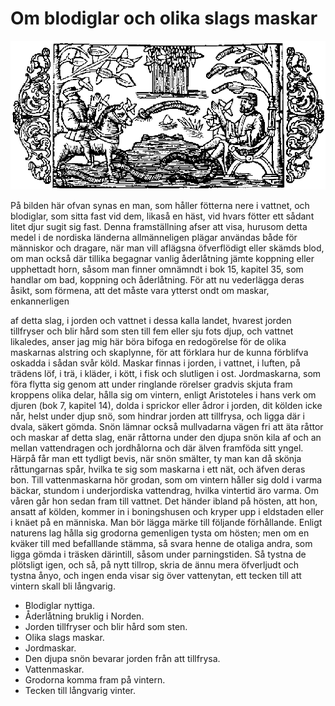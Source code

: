 # Om blodiglar och olika slags maskar

![](chapter-7.png)

På bilden här ofvan synas en man, som håller fötterna nere i vattnet, och blodiglar, som sitta fast vid dem, likaså en häst, vid hvars fötter ett sådant litet djur sugit sig fast. Denna framställning afser att visa, hurusom detta medel i de nordiska länderna allmänneligen plägar användas både för människor och dragare, när man vill aflägsna öfverflödigt eller skämds blod, om man också där tillika begagnar vanlig åderlåtning jämte koppning eller upphettadt horn, såsom man finner omnämndt i bok 15, kapitel 35, som handlar om bad, koppning och åderlåtning. För att nu vederlägga deras åsikt, som förmena, att det måste vara ytterst ondt om maskar, enkannerligen

af detta slag, i jorden och vattnet i dessa kalla landet, hvarest jorden tillfryser och blir hård som sten till fem eller sju fots djup, och vattnet likaledes, anser jag mig här böra bifoga en redogörelse för de olika maskarnas alstring och skaplynne, för att förklara hur de kunna förblifva oskadda i sådan svår köld. Maskar finnas i jorden, i vattnet, i luften, på trädens löf, i trä, i kläder, i kött, i fisk och slutligen i ost. Jordmaskarna, som föra flytta sig genom att under ringlande rörelser gradvis skjuta fram kroppens olika delar, hålla sig om vintern, enligt Aristoteles i hans verk om djuren (bok 7, kapitel 14), dolda i sprickor eller ådror i jorden, dit kölden icke når, helst under djup snö, som hindrar jorden att tillfrysa, och ligga där i dvala, säkert gömda. Snön lämnar också mullvadarna vägen fri att äta råttor och maskar af detta slag, enär råttorna under den djupa snön kila af och an mellan vattendragen och jordhålorna och där älven framföda sitt yngel. Härpå får man ett tydligt bevis, när snön smälter, ty man kan då skönja råttungarnas spår, hvilka te sig som maskarna i ett nät, och äfven deras bon. Till vattenmaskarna hör grodan, som om vintern håller sig dold i varma bäckar, stundom i underjordiska vattendrag, hvilka vintertid äro varma. Om våren går hon sedan fram till vattnet. Det händer ibland på hösten, att hon, ansatt af kölden, kommer in i boningshusen och kryper upp i eldstaden eller i knäet på en människa. Man bör lägga märke till följande förhållande. Enligt naturens lag hålla sig grodorna gemenligen tysta om hösten; men om en kväker till med befalllande stämma, så svara henne de otaliga andra, som ligga gömda i träsken därintill, såsom under parningstiden. Så tystna de plötsligt igen, och så, på nytt tillrop, skria de ännu mera öfverljudt och tystna ånyo, och ingen enda visar sig över vattenytan, ett tecken till att vintern skall bli långvarig. 


- Blodiglar nyttiga.
- Åderlåtning bruklig i Norden.
- Jorden tillfryser och blir hård som sten.
- Olika slags maskar.
- Jordmaskar.
- Den djupa snön bevarar jorden från att tillfrysa.
- Vattenmaskar.
- Grodorna komma fram på vintern.
- Tecken till långvarig vinter.